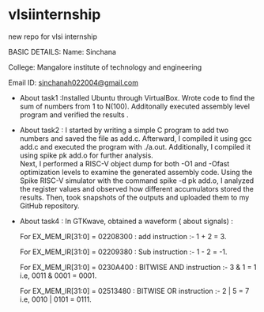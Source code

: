 # vlsiinternship
new repo for vlsi internship

BASIC DETAILS:
Name: Sinchana

College: Mangalore institute of technology and engineering 

Email ID: sinchanah022004@gmail.com

* About task1 :Installed Ubuntu through VirtualBox. Wrote code to find the sum of numbers from 1 to N(100). Additonally executed assembly level program and verified the results .

* About task2 :
I started by writing a simple C program to add two numbers and saved the file as add.c. Afterward, I compiled it using gcc add.c and executed the program with ./a.out. Additionally, I compiled it using spike pk add.o for further analysis.  
Next, I performed a RISC-V object dump for both -O1 and -Ofast optimization levels to examine the generated assembly code.
Using the Spike RISC-V simulator with the command spike -d pk add.o, I analyzed the register values and observed how different accumulators stored the results.
Then,  took snapshots of the outputs and uploaded them to my GitHub repository.  

* About task4 :
  In GTKwave, obtained a waveform ( about signals) :
  
  For EX_MEM_IR[31:0] = 02208300 : add instruction :-  1 + 2 = 3.
  
   For EX_MEM_IR[31:0] = 02209380 : Sub instruction :- 1 - 2 = -1.
  
   For EX_MEM_IR[31:0] = 0230A400 : BITWISE AND  instruction :- 3 & 1 = 1    i.e,  0011 & 0001 = 0001.
  
    For EX_MEM_IR[31:0] = 02513480 : BITWISE OR  instruction :- 2 | 5 = 7    i.e,  0010 | 0101 = 0111.
